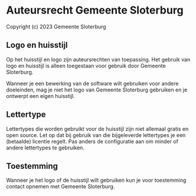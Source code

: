 # Auteursrecht Gemeente Sloterburg

Copyright (c) 2023 Gemeente Sloterburg

## Logo en huisstijl

Op het huisstijl en logo zijn auteursrechten van toepassing. Het gebruik van logo en huisstijl is alleen toegestaan voor gebruik door Gemeente Sloterburg.

Wanneer je een bewerking van de software wilt gebruiken voor andere doeleinden, mag je niet het logo van Gemeente Sloterburg gebruiken en je ontwerpt een eigen huisstijl.

## Lettertype

Lettertypes die worden gebruikt voor de huisstijl zijn niet allemaal gratis en open source. Let op dat bij gebruik van die bijgeleverde lettertypes je een (betaalde) licentie regelt. Pas anders de configuratie aan om minder of andere lettertypes te gebruiken.

## Toestemming

Wanneer je het logo of de huisstijl wilt gebruiken kun je voor toestemming contact opnemen met Gemeente Sloterburg.
